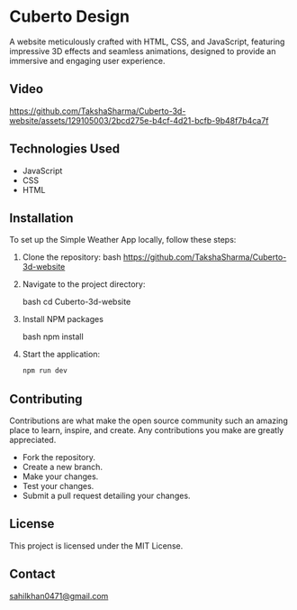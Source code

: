 # Cuberto Design

A website meticulously crafted with HTML, CSS, and JavaScript, featuring impressive 3D effects and seamless animations, designed to provide an immersive and engaging user experience.


## Video

https://github.com/TakshaSharma/Cuberto-3d-website/assets/129105003/2bcd275e-b4cf-4d21-bcfb-9b48f7b4ca7f


## Technologies Used

- JavaScript
- CSS
- HTML

## Installation

To set up the Simple Weather App locally, follow these steps:

1. Clone the repository:
   bash
   https://github.com/TakshaSharma/Cuberto-3d-website
   
2. Navigate to the project directory:

   bash
   cd Cuberto-3d-website

3. Install NPM packages

   bash
   npm install

4. Start the application:

   ```bash
   npm run dev

## Contributing

Contributions are what make the open source community such an amazing place to learn, inspire, and create. Any contributions you make are greatly appreciated.

- Fork the repository.
- Create a new branch.
- Make your changes.
- Test your changes.
- Submit a pull request detailing your changes.


 ## License
 This project is licensed under the MIT License.

 ## Contact
 sahilkhan0471@gmail.com
